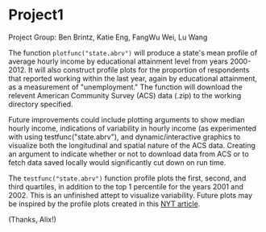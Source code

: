 Project1
========

Project Group: Ben Brintz, Katie Eng, FangWu Wei, Lu Wang

The function `plotfunc("state.abrv")` will produce a state's mean profile of average hourly income by educational attainment level from years 2000-2012. It will also construct profile plots for the proportion of respondents that reported working within the last year, again by educational attainment, as a measurement of "unemployment." The function will download the relevent American Community Survey (ACS) data (.zip) to the working directory specified.

Future improvements could include plotting arguments to show median hourly income, indications of variability in hourly income (as experimented with using testfunc("state.abrv"), and dynamic/interactive graphics to visualize both the longitudinal and spatial nature of the ACS data. Creating an argument to indicate whether or not to download data from ACS or to fetch data saved locally would significantly cut down on run time.

The `testfunc("state.abrv")` function profile plots the first, second, and third quartiles, in addition to the top 1 percentile for the years 2001 and 2002. This is an unfinished attept to visualize variability. Future plots may be inspired by the profile plots created in this [NYT article](http://www.nytimes.com/2014/04/23/upshot/the-american-middle-class-is-no-longer-the-worlds-richest.html?src=me&ref=general&_r=0).

(Thanks, Alix!)
